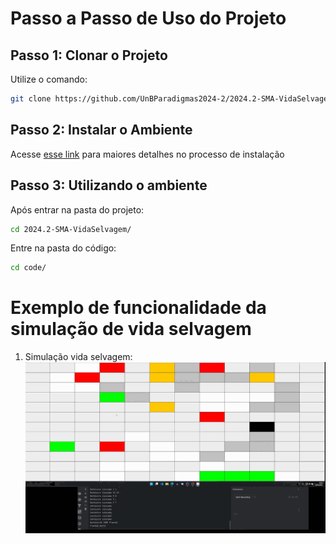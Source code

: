 # Passo a Passo de Uso do Projeto

## Passo 1: Clonar o Projeto

Utilize o comando:

```bash
git clone https://github.com/UnBParadigmas2024-2/2024.2-SMA-VidaSelvagem.git
```

## Passo 2: Instalar o Ambiente

Acesse [esse link](./passoapassoinstalacao.md) para maiores detalhes no processo de instalação

## Passo 3: Utilizando o ambiente

Após entrar na pasta do projeto:

```bash
cd 2024.2-SMA-VidaSelvagem/
```

Entre na pasta do código:

```bash
cd code/
```



# Exemplo de funcionalidade da simulação de vida selvagem


1. Simulação vida selvagem:
    ![vida_animal](/documentacao/assets/vida_animal.gif)
